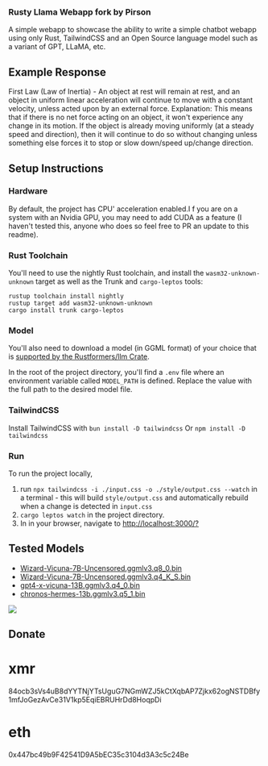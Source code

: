 ### Rusty Llama Webapp fork by Pirson
A simple webapp to showcase the ability to write a simple chatbot webapp using only Rust, TailwindCSS and an Open Source language model such as a variant of GPT, LLaMA, etc.

## Example Response
First Law (Law of Inertia) - An object at rest will remain at rest, and an object in uniform linear acceleration will continue to move with a constant velocity, unless acted upon by an external force. Explanation: This means that if there is no net force acting on an object, it won't experience any change in its motion. If the object is already moving uniformly (at a steady speed and direction), then it will continue to do so without changing unless something else forces it to stop or slow down/speed up/change direction.

## Setup Instructions

### Hardware
By default, the project has CPU' acceleration enabled.I f you are on a system with an Nvidia GPU, you may need to add CUDA as a feature (I haven't tested this, anyone who does so feel free to PR an update to this readme).

### Rust Toolchain
You'll need to use the nightly Rust toolchain, and install the `wasm32-unknown-unknown` target as well as the Trunk and `cargo-leptos` tools:
```
rustup toolchain install nightly
rustup target add wasm32-unknown-unknown
cargo install trunk cargo-leptos
```
### Model
You'll also need to download a model (in GGML format) of your choice that is [supported by the Rustformers/llm Crate](https://huggingface.co/models?search=ggml).

In the root of the project directory, you'll find a `.env` file where an environment variable called `MODEL_PATH` is defined. Replace the value with the full path to the desired model file.

### TailwindCSS
Install TailwindCSS with `bun install -D tailwindcss`
Or `npm install -D tailwindcss`

### Run
To run the project locally, 
1. run `npx tailwindcss -i ./input.css -o ./style/output.css --watch` in a terminal - this will build `style/output.css` and automatically rebuild when a change is detected in `input.css`
1. `cargo leptos watch` in the project directory. 
1. In in your browser, navigate to [http://localhost:3000/?](http://localhost:3000/?)

## Tested Models
* [Wizard-Vicuna-7B-Uncensored.ggmlv3.q8_0.bin](https://huggingface.co/TheBloke/Wizard-Vicuna-7B-Uncensored-GGML)
* [Wizard-Vicuna-7B-Uncensored.ggmlv3.q4_K_S.bin](https://huggingface.co/TheBloke/Wizard-Vicuna-7B-Uncensored-GGML)
* [gpt4-x-vicuna-13B.ggmlv3.q4_0.bin](https://huggingface.co/TheBloke/gpt4-x-vicuna-13B-GGML)
* [chronos-hermes-13b.ggmlv3.q5_1.bin](https://huggingface.co/TheBloke/chronos-hermes-13B-GGML)

<picture>
<img src="https://raw.githubusercontent.com/Me163/rusty_llama/main/metal_llama.png" />
</picture>

## Donate
# xmr 
84ocb3sVs4uB8dYYTNjYTsUguG7NGmWZJ5kCtXqbAP7Zjkx62ogNSTDBfy1mfJoGezAvCe31V1kp5EqiEBRUHrDd8HoqpDi
# eth 
0x447bc49b9F42541D9A5bEC35c3104d3A3c5c24Be

